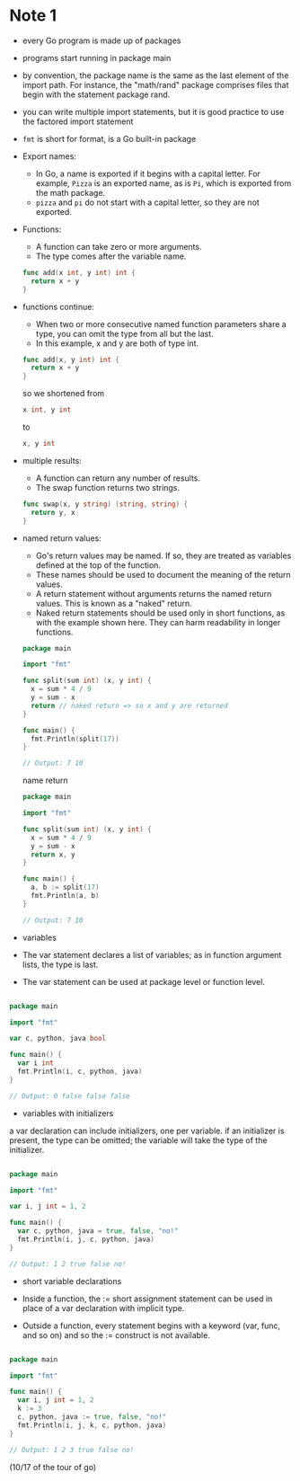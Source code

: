# Note 1

- every Go program is made up of packages
- programs start running in package main
- by convention, the package name is the same as the last element of the import path. For instance, the "math/rand" package comprises files that begin with the statement package rand.
- you can write multiple import statements, but it is good practice to use the factored import statement
- `fmt` is short for format, is a Go built-in package

- Export names:

  - In Go, a name is exported if it begins with a capital letter. For example, `Pizza` is an exported name, as is `Pi`, which is exported from the math package.
  - `pizza` and `pi` do not start with a capital letter, so they are not exported.

- Functions:

  - A function can take zero or more arguments.
  - The type comes after the variable name.

  ```go
  func add(x int, y int) int {
    return x + y
  }
  ```

- functions continue:

  - When two or more consecutive named function parameters share a type, you can omit the type from all but the last.
  - In this example, x and y are both of type int.

  ```go
  func add(x, y int) int {
    return x + y
  }
  ```

  so we shortened from

  ```go
  x int, y int
  ```

  to

  ```go
  x, y int
  ```

- multiple results:

  - A function can return any number of results.
  - The swap function returns two strings.

  ```go
  func swap(x, y string) (string, string) {
    return y, x
  }
  ```

- named return values:

  - Go's return values may be named. If so, they are treated as variables defined at the top of the function.
  - These names should be used to document the meaning of the return values.
  - A return statement without arguments returns the named return values. This is known as a "naked" return.
  - Naked return statements should be used only in short functions, as with the example shown here. They can harm readability in longer functions.

  ```go
  package main

  import "fmt"

  func split(sum int) (x, y int) {
    x = sum * 4 / 9
    y = sum - x
    return // naked return => so x and y are returned
  }

  func main() {
    fmt.Println(split(17))
  }

  // Output: 7 10
  ```

  name return

  ```go
  package main

  import "fmt"

  func split(sum int) (x, y int) {
    x = sum * 4 / 9
    y = sum - x
    return x, y
  }

  func main() {
    a, b := split(17)
    fmt.Println(a, b)
  }

  // Output: 7 10
  ```

- variables

- The var statement declares a list of variables; as in function argument lists, the type is last.
- The var statement can be used at package level or function level.

```go

package main

import "fmt"

var c, python, java bool

func main() {
  var i int
  fmt.Println(i, c, python, java)
}

// Output: 0 false false false
```

- variables with initializers

a var declaration can include initializers, one per variable.
if an initializer is present, the type can be omitted; the variable will take the type of the initializer.

```go

package main

import "fmt"

var i, j int = 1, 2

func main() {
  var c, python, java = true, false, "no!"
  fmt.Println(i, j, c, python, java)
}

// Output: 1 2 true false no!
```

- short variable declarations

- Inside a function, the := short assignment statement can be used in place of a var declaration with implicit type.
- Outside a function, every statement begins with a keyword (var, func, and so on) and so the := construct is not available.

```go

package main

import "fmt"

func main() {
  var i, j int = 1, 2
  k := 3
  c, python, java := true, false, "no!"
  fmt.Println(i, j, k, c, python, java)
}

// Output: 1 2 3 true false no!
```

(10/17 of the tour of go)
